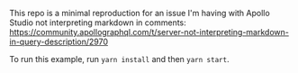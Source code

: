 This repo is a minimal reproduction for an issue I'm having with Apollo Studio not interpreting markdown in comments:
https://community.apollographql.com/t/server-not-interpreting-markdown-in-query-description/2970

To run this example, run `yarn install` and then `yarn start`.
